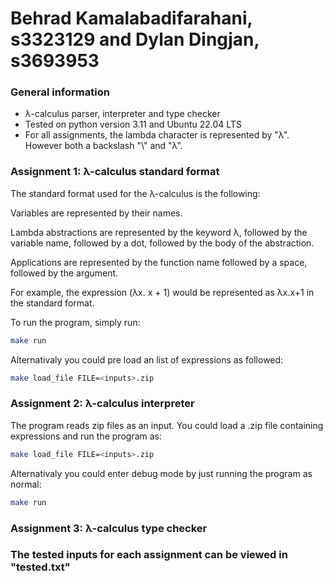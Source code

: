 # Behrad Kamalabadifarahani, s3323129 and Dylan Dingjan, s3693953
<h3>General information</h3>
<ul>
    <li>λ-calculus parser, interpreter and type checker</li>
    <li>Tested on python version 3.11 and Ubuntu 22.04 LTS</li>
    <li>For all assignments, the lambda character is represented by "λ". However both a backslash "\" and "λ".</li>
</ul>
<h3><strong>Assignment 1: λ-calculus standard format</strong></h3>
<p>The standard format used for the λ-calculus is the following:</p>
<p>Variables are represented by their names.</p>
<p>Lambda abstractions are represented by the keyword λ, followed by the variable name, followed by a dot, followed by the body of the abstraction.</p>
<p>Applications are represented by the function name followed by a space, followed by the argument.</p>
<p>For example, the expression (λx. x + 1) would be represented as λx.x+1 in the standard format.</p>
<p>To run the program, simply run:</p>

```bash
make run
```
<p>Alternativaly you could pre load an list of expressions as followed:</p>

```bash
make load_file FILE=<inputs>.zip
```
<h3><strong>Assignment 2: λ-calculus interpreter</strong></h3>
<p>The program reads zip files as an input. You could load a .zip file containing expressions and run the program as:</p> 

```bash
make load_file FILE=<inputs>.zip

```
<p>Alternativaly you could enter debug mode by just running the program as normal:</p>

```bash
make run
```
<h3><strong>Assignment 3: λ-calculus type checker</strong></h3>

### The tested inputs for each assignment can be viewed in "tested.txt"